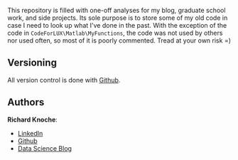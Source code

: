 This repository is filled with one-off analyses for my blog, graduate school work, and side projects. Its sole purpose is to store some of my old code in case I need to look up what I've done in the past.  With the exception of the code in `CodeForLUX\Matlab\MyFunctions`, the code was not used by others nor used often, so most of it is poorly commented.  Tread at your own risk =) 

## Versioning

All version control is done with [Github](https://github.com/Raknoche/AptDeco). 

## Authors

**Richard Knoche**:

* [LinkedIn](https://www.linkedin.com/in/richardknoche)
* [Github](https://github.com/raknoche)
* [Data Science Blog](http://www.dealingdata.net/)
